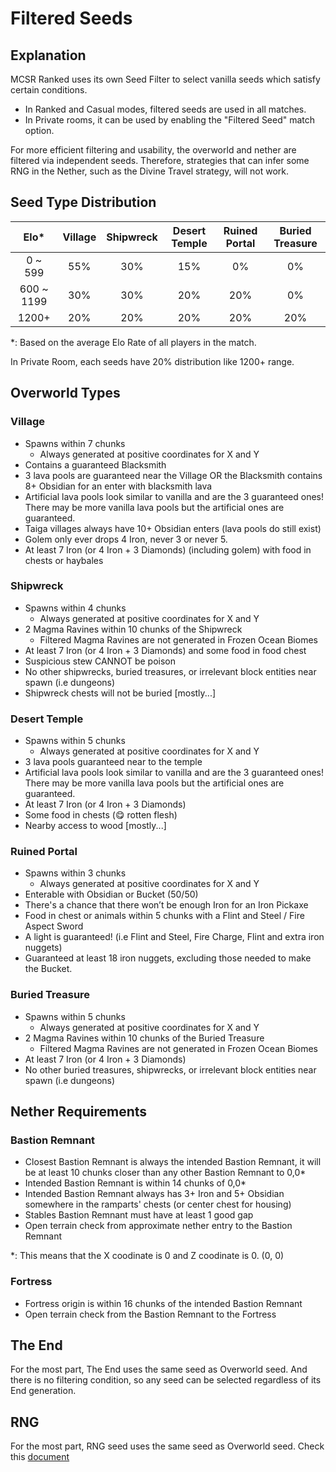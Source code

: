 # Filtered Seeds

## Explanation
MCSR Ranked uses its own Seed Filter to select vanilla seeds which satisfy certain conditions.
- In Ranked and Casual modes, filtered seeds are used in all matches.
- In Private rooms, it can be used by enabling the "Filtered Seed" match option.

For more efficient filtering and usability, the overworld and nether are filtered via independent seeds. Therefore, strategies that can infer some RNG in the Nether, such as the Divine Travel strategy, will not work.

## Seed Type Distribution
| Elo*       | Village | Shipwreck | Desert Temple | Ruined Portal | Buried Treasure |
| :--------: | :-----: | :-------: | :-----------: | :-----------: | :-------------: |
| 0 ~ 599    | 55% | 30% | 15% |  0% |  0% |
| 600 ~ 1199 | 30% | 30% | 20% | 20% |  0% |
| 1200+      | 20% | 20% | 20% | 20% | 20% |

*: Based on the average Elo Rate of all players in the match.

In Private Room, each seeds have 20% distribution like 1200+ range.

## Overworld Types

### Village
- Spawns within 7 chunks
  - Always generated at positive coordinates for X and Y
- Contains a guaranteed Blacksmith
- 3 lava pools are guaranteed near the Village OR the Blacksmith contains 8+ Obsidian for an enter with blacksmith lava
- Artificial lava pools look similar to vanilla and are the 3 guaranteed ones! There may be more vanilla lava pools but the artificial ones are guaranteed.
- Taiga villages always have 10+ Obsidian enters (lava pools do still exist)
- Golem only ever drops 4 Iron, never 3 or never 5.
- At least 7 Iron (or 4 Iron + 3 Diamonds) (including golem) with food in chests or haybales

### Shipwreck
- Spawns within 4 chunks
  - Always generated at positive coordinates for X and Y
- 2 Magma Ravines within 10 chunks of the Shipwreck
  - Filtered Magma Ravines are not generated in Frozen Ocean Biomes
- At least 7 Iron (or 4 Iron + 3 Diamonds) and some food in food chest
- Suspicious stew CANNOT be poison
- No other shipwrecks, buried treasures, or irrelevant block entities near spawn (i.e dungeons)
- Shipwreck chests will not be buried [mostly...]

### Desert Temple
- Spawns within 5 chunks
  - Always generated at positive coordinates for X and Y
- 3 lava pools guaranteed near to the temple
- Artificial lava pools look similar to vanilla and are the 3 guaranteed ones! There may be more vanilla lava pools but the artificial ones are guaranteed.
- At least 7 Iron (or 4 Iron + 3 Diamonds)
- Some food in chests (😋 rotten flesh)
- Nearby access to wood [mostly...]

### Ruined Portal
- Spawns within 3 chunks
  - Always generated at positive coordinates for X and Y
- Enterable with Obsidian or Bucket (50/50)
- There's a chance that there won’t be enough Iron for an Iron Pickaxe
- Food in chest or animals within 5 chunks with a Flint and Steel / Fire Aspect Sword
- A light is guaranteed! (i.e Flint and Steel, Fire Charge, Flint and extra iron nuggets)
- Guaranteed at least 18 iron nuggets, excluding those needed to make the Bucket.

### Buried Treasure
- Spawns within 5 chunks
  - Always generated at positive coordinates for X and Y
- 2 Magma Ravines within 10 chunks of the Buried Treasure
  - Filtered Magma Ravines are not generated in Frozen Ocean Biomes
- At least 7 Iron (or 4 Iron + 3 Diamonds)
- No other buried treasures, shipwrecks, or irrelevant block entities near spawn (i.e dungeons)

## Nether Requirements

### Bastion Remnant
- Closest Bastion Remnant is always the intended Bastion Remnant, it will be at least 10 chunks closer than any other Bastion Remnant to 0,0*
- Intended Bastion Remnant is within 14 chunks of 0,0*
- Intended Bastion Remnant always has 3+ Iron and 5+ Obsidian somewhere in the ramparts' chests (or center chest for housing)
- Stables Bastion Remnant must have at least 1 good gap
- Open terrain check from approximate nether entry to the Bastion Remnant

*: This means that the X coodinate is 0 and Z coodinate is 0. (0, 0)

### Fortress
- Fortress origin is within 16 chunks of the intended Bastion Remnant
- Open terrain check from the Bastion Remnant to the Fortress

## The End
For the most part, The End uses the same seed as Overworld seed. And there is no filtering condition, so any seed can be selected regardless of its End generation.

## RNG
For the most part, RNG seed uses the same seed as Overworld seed. Check this [document](./rng)

